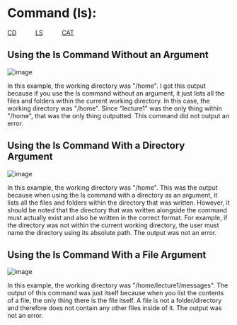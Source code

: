 Command (ls):
=============
[CD](https://joshcaneday.github.io/cse15l-lab-reports/cd)  &ensp;&ensp;&ensp;&ensp;&ensp;  [LS](https://joshcaneday.github.io/cse15l-lab-reports/ls)  &ensp;&ensp;&ensp;&ensp;&ensp; [CAT](https://joshcaneday.github.io/cse15l-lab-reports/cat)
## Using the ls Command Without an Argument
![image](https://github.com/JoshCaneday/cse15l-lab-reports/assets/146874169/9d8fb183-aaa3-4e63-8fef-a18c64d3f729)

In this example, the working directory was "/home". I got this output because if you use the ls command without an argument, it just lists all the files and folders within the current working directory. In this case, the working directory was "/home". Since "lecture1" was the only thing within "/home", that was the only thing outputted. This command did not output an error.

## Using the ls Command With a Directory Argument
![image](https://github.com/JoshCaneday/cse15l-lab-reports/assets/146874169/5ed7788d-ed62-4fc5-8bb7-8afdf50e4f79)

In this example, the working directory was "/home". This was the output because when using the ls command with a directory as an argument, it lists all the files and folders within the directory that was written. However, it should be noted that the directory that was written alongside the command must actually exist and also be written in the correct format. For example, if the directory was not within the current working directory, the user must name the directory using its absolute path. The output was not an error.

## Using the ls Command With a File Argument
![image](https://github.com/JoshCaneday/cse15l-lab-reports/assets/146874169/094e2d73-d1bb-4855-b760-8bc0594d5e12)

In this example, the working directory was "/home/lecture1/messages". The output of this command was just itself because when you list the contents of a file, the only thing there is the file itself. A file is not a folder/directory and therefore does not contain any other files inside of it. The output was not an error.
   

